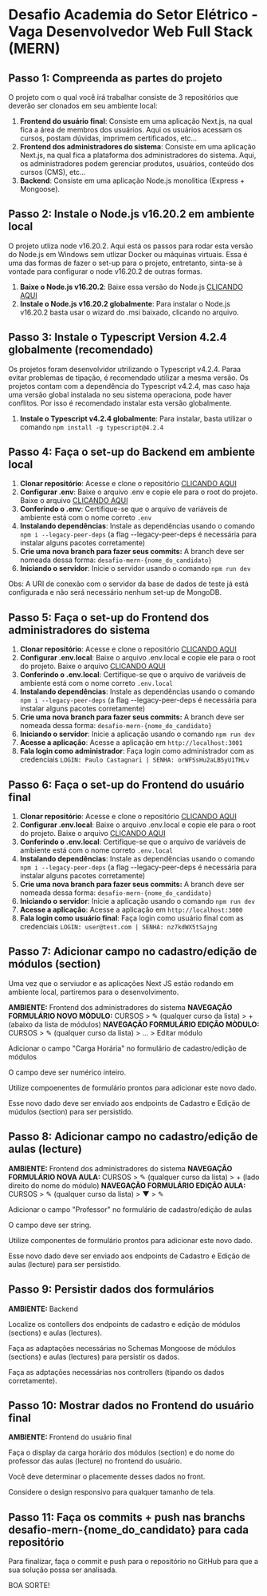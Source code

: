 # Desafio Academia do Setor Elétrico - Vaga Desenvolvedor Web Full Stack (MERN)

## Passo 1: Compreenda as partes do projeto

O projeto com o qual você irá trabalhar consiste de 3 repositórios que deverão ser clonados em seu ambiente local:

1. **Frontend do usuário final**: Consiste em uma aplicação Next.js, na qual fica a área de membros dos usuários. Aqui os usuários acessam os cursos, postam dúvidas, imprimem certificados, etc...
2. **Frontend dos administradores do sistema**: Consiste em uma aplicação Next.js, na qual fica a plataforma dos administradores do sistema. Aqui, os administradores podem gerenciar produtos, usuários, conteúdo dos cursos (CMS), etc...
3. **Backend**: Consiste em uma aplicação Node.js monolítica (Express + Mongoose).

## Passo 2: Instale o Node.js v16.20.2 em ambiente local

O projeto utliza node v16.20.2. Aqui está os passos para rodar esta versão do Node.js em Windows sem utlizar Docker ou máquinas virtuais. Essa é uma das formas de fazer o set-up para o projeto, entretanto, sinta-se à vontade para configurar o node v16.20.2 de outras formas.

1. **Baixe o Node.js v16.20.2**: Baixe essa versão do Node.js [CLICANDO AQUI](https://nodejs.org/dist/v16.20.2/node-v16.20.2-x64.msi)
2. **Instale o Node.js v16.20.2 globalmente**: Para instalar o Node.js v16.20.2 basta usar o wizard do .msi baixado, clicando no arquivo.

## Passo 3: Instale o Typescript Version 4.2.4 globalmente (recomendado)

Os projetos foram desenvolvidor utrilizando o Typescript v4.2.4. Paraa evitar problemas de tipação, é recomendado utilizar a mesma versão. Os projetos contam com a dependência do Typescript v4.2.4, mas caso haja uma versão global instalada no seu sistema operaciona, pode haver conflitos. Por isso é recomendado instalar esta versão globalmente.

1. **Instale o Typescript v4.2.4 globalmente**: Para instalar, basta utilizar o comando `npm install -g typescript@4.2.4`

## Passo 4: Faça o set-up do Backend em ambiente local

1. **Clonar repositório**: Acesse e clone o repositório [CLICANDO AQUI](https://github.com/azume-tecnologia/ase-backend)
2. **Configurar .env**: Baixe o arquivo .env e copie ele para o root do projeto. Baixe o arquivo [CLICANDO AQUI](https://drive.google.com/file/d/1EoQEaP_pmt1auA1CFSLW0pn7qI0I1EDu/view?usp=sharing)
3. **Conferindo o .env**: Certifique-se que o arquivo de variáveis de ambiente está com o nome correto `.env`
4. **Instalando dependências**: Instale as dependências usando o comando `npm i --legacy-peer-deps` (a flag --legacy-peer-deps é necessária para instalar alguns pacotes corretamente)
5. **Crie uma nova branch para fazer seus commits:** A branch deve ser nomeada dessa forma: `desafio-mern-{nome_do_candidato}`
6. **Iniciando o servidor**: Inicie o servidor usando o comando `npm run dev`

Obs: A URI de conexão com o servidor da base de dados de teste já está configurada e não será necessário nenhum set-up de MongoDB.

## Passo 5: Faça o set-up do Frontend dos administradores do sistema

1. **Clonar repositório**: Acesse e clone o repositório [CLICANDO AQUI](https://github.com/azume-tecnologia/ase-frontend-adm)
2. **Configurar .env.local**: Baixe o arquivo .env.local e copie ele para o root do projeto. Baixe o arquivo [CLICANDO AQUI](https://drive.google.com/file/d/1XRlMjvXeeuFaL4nGVupYzxvpWdpKaB_X/view?usp=sharing)
3. **Conferindo o .env.local**: Certifique-se que o arquivo de variáveis de ambiente está com o nome correto `.env.local`
4. **Instalando dependências**: Instale as dependências usando o comando `npm i --legacy-peer-deps` (a flag --legacy-peer-deps é necessária para instalar alguns pacotes corretamente)
5. **Crie uma nova branch para fazer seus commits:** A branch deve ser nomeada dessa forma: `desafio-mern-{nome_do_candidato}`
6. **Iniciando o servidor**: Inicie a aplicação usando o comando `npm run dev`
7. **Acesse a aplicação**: Acesse a aplicação em `http://localhost:3001`
8. **Fala login como administrador**: Faça login como administrador com as credenciais `LOGIN: Paulo Castagnari | SENHA: orWFSsHu2aLB5yU1THLv`

## Passo 6: Faça o set-up do Frontend do usuário final

1. **Clonar repositório**: Acesse e clone o repositório [CLICANDO AQUI](https://github.com/azume-tecnologia/ase-frontend-user)
2. **Configurar .env.local**: Baixe o arquivo .env.local e copie ele para o root do projeto. Baixe o arquivo [CLICANDO AQUI](https://drive.google.com/file/d/1w7bPauUnImKFF8W6GylRoqGsPqIZAglK/view?usp=sharing)
3. **Conferindo o .env.local**: Certifique-se que o arquivo de variáveis de ambiente está com o nome correto `.env.local`
4. **Instalando dependências**: Instale as dependências usando o comando `npm i --legacy-peer-deps` (a flag --legacy-peer-deps é necessária para instalar alguns pacotes corretamente)
5. **Crie uma nova branch para fazer seus commits:** A branch deve ser nomeada dessa forma: `desafio-mern-{nome_do_candidato}`
6. **Iniciando o servidor**: Inicie a aplicação usando o comando `npm run dev`
7. **Acesse a aplicação**: Acesse a aplicação em `http://localhost:3000`
8. **Fala login como usuário final**: Faça login como usuário final com as credenciais `LOGIN: user@test.com | SENHA: nz7kdWX5tSajng`

## Passo 7: Adicionar campo no cadastro/edição de módulos (section)

Uma vez que o serviudor e as aplicações Next JS estão rodando em ambiente local, partiremos para o desenvolvimento.

**AMBIENTE:** Frontend dos administradores do sistema
**NAVEGAÇÃO FORMULÁRIO NOVO MÒDULO:** CURSOS > ✎ (qualquer curso da lista) > + (abaixo da lista de módulos)
**NAVEGAÇÃO FORMULÁRIO EDIÇÂO MÒDULO:** CURSOS > ✎ (qualquer curso da lista) > ... > Editar módulo

Adicionar o campo "Carga Horária" no formulário de cadastro/edição de módulos

O campo deve ser numérico inteiro.

Utilize compoenentes de formulário prontos para adicionar este novo dado.

Esse novo dado deve ser enviado aos endpoints de Cadastro e Edição de múdulos (section) para ser persistido.

## Passo 8: Adicionar campo no cadastro/edição de aulas (lecture)

**AMBIENTE:** Frontend dos administradores do sistema
**NAVEGAÇÃO FORMULÁRIO NOVA AULA:** CURSOS > ✎ (qualquer curso da lista) > + (lado direito do nome do módulo)
**NAVEGAÇÃO FORMULÁRIO EDIÇÂO AULA:** CURSOS > ✎ (qualquer curso da lista) > ▼ > ✎

Adicionar o campo "Professor" no formulário de cadastro/edição de aulas

O campo deve ser string.

Utilize componentes de formulário prontos para adicionar este novo dado.

Esse novo dado deve ser enviado aos endpoints de Cadastro e Edição de aulas (lecture) para ser persistido.

## Passo 9: Persistir dados dos formulários

**AMBIENTE:** Backend

Localize os contollers dos endpoints de cadastro e edição de módulos (sections) e aulas (lectures).

Faça as adaptações necessárias no Schemas Mongoose de módulos (sections) e aulas (lectures) para persistir os dados.

Faça as adptações necessárias nos controllers (tipando os dados corretamente).

## Passo 10: Mostrar dados no Frontend do usuário final

**AMBIENTE:** Frontend do usuário final

Faça o display da carga horário dos módulos (section) e do nome do professor das aulas (lecture) no frontend do usuário.

Você deve determinar o placemente desses dados no front.

Considere o design responsivo para qualquer tamanho de tela.

## Passo 11: Faça os commits + push nas branchs desafio-mern-{nome_do_candidato} para cada repositório

Para finalizar, faça o commit e push para o repositório no GitHub para que a sua solução possa ser analisada.

BOA SORTE!
